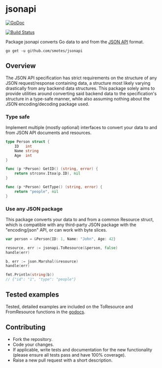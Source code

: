 # jsonapi

[![GoDoc](https://godoc.org/github.com/smotes/jsonapi?status.svg)](https://godoc.org/github.com/smotes/jsonapi)

[![Build Status](https://travis-ci.org/smotes/jsonapi.svg?branch=master)](https://travis-ci.org/smotes/jsonapi)

Package jsonapi converts Go data to and from the [JSON API](http://jsonapi.org) format.

```
go get -u github.com/smotes/jsonapi
```

## Overview

The JSON API specification has strict requirements on the structure of any JSON request/response containing data, a 
structure most likely varying drastically from any backend data structures. This package solely aims to provide 
utilities around converting said backend data to the specification's structure in a type-safe manner, while also
assuming nothing about the JSON encoding/decoding package used.

### Type safe

Implement multiple (mostly optional) interfaces to convert your data to and from JSON API documents and resources.

```go
type Person struct {
	ID   int
	Name string
	Age  int
}

func (p *Person) GetID() (string, error) {
	return strconv.Itoa(p.ID), nil
}

func (p *Person) GetType() (string, error) {
	return "people", nil
}
```

### Use any JSON package

This package converts your data to and from a common Resource struct, which is compatible with any third-party JSON 
package with the "encoding/json" API, or can work with byte slices.

```go
var person = &Person{ID: 1, Name: "John", Age: 42}

resource, err := jsonapi.ToResource(&person, false)
handle(err)

b, err := json.Marshal(&resource)
handle(err)

fmt.Println(string(b))
// {"id": "1", "type": "people"}
```

## Tested examples

Tested, detailed examples are included on the ToResource and FromResource functions in the [godocs](https://godoc.org/github.com/smotes/jsonapi).

## Contributing

* Fork the repository.
* Code your changes.
* If applicable, write tests and documentation for the new functionality (please ensure all tests pass and have 100% coverage).
* Raise a new pull request with a short description.
